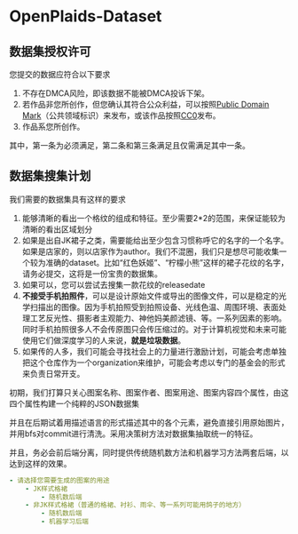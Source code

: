 # OpenPlaids-Dataset

## 数据集授权许可

您提交的数据应符合以下要求

1. 不存在DMCA风险，即该数据不能被DMCA投诉下架。
2. 若作品非您所创作，但您确认其符合公众利益，可以按照[Public Domain Mark](https://creativecommons.org/choose/mark/)（公共领域标识）来发布，或该作品按照[CC0](https://creativecommons.org/choose/zero/)发布。
3. 作品系您所创作。

其中，第一条为必须满足，第二条和第三条满足且仅需满足其中一条。



## 数据集搜集计划

我们需要的数据集具有这样的要求

1. 能够清晰的看出一个格纹的组成和特征。至少需要2*2的范围，来保证能较为清晰的看出区域划分
2. 如果是出自JK裙子之类，需要能给出至少包含习惯称呼它的名字的一个名字。如果是店家的，则以店家作为author。我们不混圈，我们只是想尽可能收集一个较为准确的dataset。比如“红色妖姬”、“柠檬小熊”这样的裙子花纹的名字，请务必提交，这将是一份宝贵的数据集。
3. 如果可以，您可以尝试去搜集一款花纹的releasedate
4. **不接受手机拍照件**，可以是设计原始文件或导出的图像文件，可以是稳定的光学扫描出的图像。因为手机拍照受到拍照设备、光线色温、周围环境、表面处理工艺反光性、摄影者主观能力、神他妈美颜滤镜、等。一系列因素的影响。同时手机拍照很多人不会传原图只会传压缩过的。对于计算机视觉和未来可能使用它们做深度学习的人来说，**就是垃圾数据**。
5. 如果传的人多，我们可能会寻找社会上的力量进行激励计划，可能会考虑单独把这个仓库作为一个organization来维护，可能会考虑以专门的基金会的形式来负责日常开支。

初期，我们打算只关心图案名称、图案作者、图案用途、图案内容四个属性，由这四个属性构建一个纯粹的JSON数据集

并且在后期试着用描述语言的形式描述其中的各个元素，避免直接引用原始图片，并用bfs对commit进行清洗。采用决策树方法对数据集抽取统一的特征。

并且，务必会前后端分离，同时提供传统随机数方法和机器学习方法两套后端，以达到这样的效果。

```yaml
- 请选择您需要生成的图案的用途
    - JK样式格裙
        - 随机数后端
    - 非JK样式格裙（普通的格裙、衬衫、雨伞、等一系列可能用鸽子的地方）
        - 随机数后端
        - 机器学习后端
```

